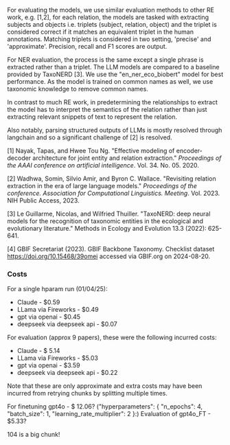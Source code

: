 For evaluating the models, we use similar evaluation methods to other RE work, e.g. [1,2], for each relation, the models are tasked with extracting
subjects and objects i.e. triplets (subject, relation, object) and the triplet is considered correct if it matches an equivalent triplet in the human
annotations. Matching triplets is considered in two setting, 'precise' and 'approximate'. Precision, recall and F1 scores are output.

For NER evaluation, the process is the same except a single phrase is extracted rather than a triplet. The LLM models are compared to a baseline
provided by TaxoNERD [3]. We use the "en_ner_eco_biobert" model for best performance. As the model is trained on common names as well, we use
taxonomic knowledge to remove common names.

In contrast to much RE work, in predetermining the relationships to extract the model has to interpret the semantics of the relation rather than just
extracting relevant snippets of text to represent the relation.

Also notably, parsing structured outputs of LLMs is mostly resolved through langchain and so a significant challenge of [2] is resolved.

[1] Nayak, Tapas, and Hwee Tou Ng. "Effective modeling of encoder-decoder architecture for joint entity and relation extraction." _Proceedings of the
AAAI conference on artificial intelligence_. Vol. 34. No. 05. 2020.

[2] Wadhwa, Somin, Silvio Amir, and Byron C. Wallace. "Revisiting relation extraction in the era of large language models." _Proceedings of the
conference. Association for Computational Linguistics. Meeting_. Vol. 2023. NIH Public Access, 2023.

[3] Le Guillarme, Nicolas, and Wilfried Thuiller. "TaxoNERD: deep neural models for the recognition of taxonomic entities in the ecological and
evolutionary literature." Methods in Ecology and Evolution 13.3 (2022): 625-641.

[4] GBIF Secretariat (2023). GBIF Backbone Taxonomy. Checklist dataset https://doi.org/10.15468/39omei accessed via GBIF.org on 2024-08-20.


### Costs
For a single hparam run (01/04/25):
- Claude - \$0.59
- LLama via Fireworks - \$0.49
- gpt via openai - \$0.45
- deepseek via deepseek api - \$0.07


For evaluation (approx 9 papers), these were the following incurred costs:
- Claude - \$ 5.14
- LLama via Fireworks - \$5.03
- gpt via openai - \$3.59
- deepseek via deepseek api - \$0.22

Note that these are only approximate and extra costs may have been incurred from retrying chunks by splitting multiple times.

For finetuning gpt4o - \$ 12.06?
("hyperparameters": {
    "n_epochs": 4,
    "batch_size": 1,
    "learning_rate_multiplier": 2
  }:)
Evaluation of gpt4o_FT - \$5.33?

104 is a big chunk!

